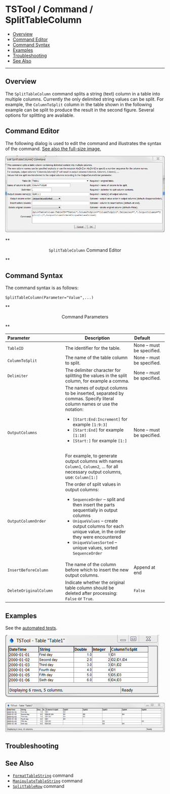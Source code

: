 # TSTool / Command / SplitTableColumn #

* [Overview](#overview)
* [Command Editor](#command-editor)
* [Command Syntax](#command-syntax)
* [Examples](#examples)
* [Troubleshooting](#troubleshooting)
* [See Also](#see-also)

-------------------------

## Overview ##

The `SplitTableColumn` command splits a string (text) column in a table into multiple columns.
Currently the only delimited string values can be split.
For example, the `ColumnToSplit` column in the table shown in the following example
can be split to produce the result in the second figure.  Several options for splitting are available.

## Command Editor ##

The following dialog is used to edit the command and illustrates the syntax of the command.
<a href="../SplitTableColumn.png">See also the full-size image.</a>

![SplitTableColumn](SplitTableColumn.png)

**<p style="text-align: center;">
`SplitTableColumn` Command Editor
</p>**

## Command Syntax ##

The command syntax is as follows:

```text
SplitTableColumn(Parameter="Value",...)
```
**<p style="text-align: center;">
Command Parameters
</p>**

| **Parameter**&nbsp;&nbsp;&nbsp;&nbsp;&nbsp;&nbsp;&nbsp;&nbsp;&nbsp;&nbsp;&nbsp;&nbsp;&nbsp;&nbsp;&nbsp;&nbsp;&nbsp;&nbsp;&nbsp;&nbsp;&nbsp;&nbsp;&nbsp;&nbsp;&nbsp;&nbsp; | **Description** | **Default**&nbsp;&nbsp;&nbsp;&nbsp;&nbsp;&nbsp;&nbsp;&nbsp;&nbsp;&nbsp; |
| --------------|-----------------|----------------- |
|`TableID`|The identifier for the table.|None – must be specified.|
|`ColumnToSplit`|The name of the table column to split.|None – must be specified.|
|`Delimiter`|The delimiter character for splitting the values in the split column, for example a comma.|None – must be specified.|
|`OutputColumns`|The names of output columns to be inserted, separated by commas.  Specify literal column names or use the notation:<br><ul><li>`[Start:End:Increment]` for example `[1:9:3]`</li><li>`[Start:End]` for example `[1:10]`</li><li>`[Start:]` for example `[1:]`</li></ul><br>For example, to generate output columns with names `Column1`, `Column2`, ... for all necessary output columns, use: `Column[1:]`|None – must be specified.|
|`OutputColumnOrder`|The order of split values in output columns:<br><ul><li>`SequenceOrder` – split and then insert the parts sequentially in output columns</li><li>`UniqueValues` – create output columns for each unique value, in the order they were encountered</li><li>`UniqueValuesSorted` – unique values, sorted</li></li>`SequenceOrder`|
|`InsertBeforeColumn`|The name of the column before which to insert the new output columns.|Append at end|
|`DeleteOriginalColumn`|Indicate whether the original table column should be deleted after processing:  `False` or `True`.|`False`|

## Examples ##

See the [automated tests](https://github.com/OpenWaterFoundation/cdss-app-tstool-test/tree/master/test/regression/commands/general/SplitTableColumn).

![SplitTableColumn](SplitTableColumn_Table1a.png)

![SplitTableColumn](SplitTableColumn_Table1b.png)


## Troubleshooting ##

## See Also ##

* [`FormatTableString`](../FormatTableString/FormatTableString) command
* [`ManipulateTableString`](../ManipulateTableString/ManipulateTableString) command
* [`SplitTableRow`](../SplitTableRow/SplitTableRow) command
